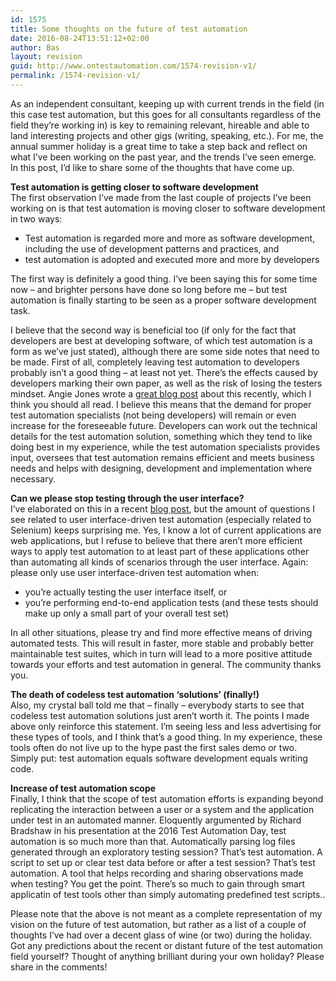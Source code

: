 ```yaml
---
id: 1575
title: Some thoughts on the future of test automation
date: 2016-08-24T13:51:12+02:00
author: Bas
layout: revision
guid: http://www.ontestautomation.com/1574-revision-v1/
permalink: /1574-revision-v1/
---
```

As an independent consultant, keeping up with current trends in the field (in this case test automation, but this goes for all consultants regardless of the field they&#8217;re working in) is key to remaining relevant, hireable and able to land interesting projects and other gigs (writing, speaking, etc.). For me, the annual summer holiday is a great time to take a step back and reflect on what I&#8217;ve been working on the past year, and the trends I&#8217;ve seen emerge. In this post, I&#8217;d like to share some of the thoughts that have come up.

**Test automation is getting closer to software development**  
The first observation I&#8217;ve made from the last couple of projects I&#8217;ve been working on is that test automation is moving closer to software development in two ways:

  * Test automation is regarded more and more as software development, including the use of development patterns and practices, and
  * test automation is adopted and executed more and more by developers

The first way is definitely a good thing. I&#8217;ve been saying this for some time now &#8211; and brighter persons have done so long before me &#8211; but test automation is finally starting to be seen as a proper software development task.

I believe that the second way is beneficial too (if only for the fact that developers are best at developing software, of which test automation is a form as we&#8217;ve just stated), although there are some side notes that need to be made. First of all, completely leaving test automation to developers probably isn&#8217;t a good thing &#8211; at least not yet. There&#8217;s the effects caused by developers marking their own paper, as well as the risk of losing the testers mindset. Angie Jones wrote a <a href="http://angiejones.tech/why-developers-should-not-lead-your-automation-efforts/" target="_blank">great blog post</a> about this recently, which I think you should all read. I believe this means that the demand for proper test automation specialists (not being developers) will remain or even increase for the foreseeable future. Developers can work out the technical details for the test automation solution, something which they tend to like doing best in my experience, while the test automation specialists provides input, oversees that test automation remains efficient and meets business needs and helps with designing, development and implementation where necessary.

**Can we please stop testing through the user interface?**  
I&#8217;ve elaborated on this in a recent <a href="http://www.ontestautomation.com/an-approach-to-test-your-user-interface-more-efficiently/" target="_blank">blog post</a>, but the amount of questions I see related to user interface-driven test automation (especially related to Selenium) keeps surprising me. Yes, I know a lot of current applications are web applications, but I refuse to believe that there aren&#8217;t more efficient ways to apply test automation to at least part of these applications other than automating all kinds of scenarios through the user interface. Again: please only use user interface-driven test automation when:

  * you&#8217;re actually testing the user interface itself, or
  * you&#8217;re performing end-to-end application tests (and these tests should make up only a small part of your overall test set)

In all other situations, please try and find more effective means of driving automated tests. This will result in faster, more stable and probably better maintainable test suites, which in turn will lead to a more positive attitude towards your efforts and test automation in general. The community thanks you.

**The death of codeless test automation &#8216;solutions&#8217; (finally!)**  
Also, my crystal ball told me that &#8211; finally &#8211; everybody starts to see that codeless test automation solutions just aren&#8217;t worth it. The points I made above only reinforce this statement. I&#8217;m seeing less and less advertising for these types of tools, and I think that&#8217;s a good thing. In my experience, these tools often do not live up to the hype past the first sales demo or two. Simply put: test automation equals software development equals writing code.

**Increase of test automation scope**  
Finally, I think that the scope of test automation efforts is expanding beyond replicating the interaction between a user or a system and the application under test in an automated manner. Eloquently argumented by Richard Bradshaw in his presentation at the 2016 Test Automation Day, test automation is so much more than that. Automatically parsing log files generated through an exploratory testing session? That&#8217;s test automation. A script to set up or clear test data before or after a test session? That&#8217;s test automation. A tool that helps recording and sharing observations made when testing? You get the point. There&#8217;s so much to gain through smart applicatin of test tools other than simply automating predefined test scripts..

Please note that the above is not meant as a complete representation of my vision on the future of test automation, but rather as a list of a couple of thoughts I&#8217;ve had over a decent glass of wine (or two) during the holiday. Got any predictions about the recent or distant future of the test automation field yourself? Thought of anything brilliant during your own holiday? Please share in the comments!
